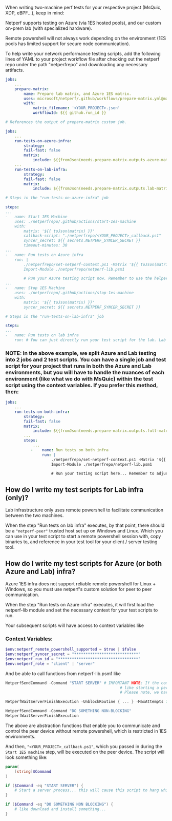 When writing two-machine perf tests for your respective project (MsQuic, XDP, eBPF...), keep in mind:

Netperf supports testing on Azure (via 1ES hosted pools), and our custom on-prem lab (with specialized hardware).

Remote powershell will not always work depending on the environment (1ES pools has limited support for secure node communication).

To help write your network performance testing scripts, add the following lines of YAML to your project workflow file after checking out the netperf repo under the path "netperfrepo" and downloading any necessary artifacts.

```yaml
jobs:
    ...
    prepare-matrix:
        name: Prepare lab matrix, and Azure 1ES matrix.
        uses: microsoft/netperf/.github/workflows/prepare-matrix.yml@main
        with:
            matrix_filename: '<YOUR_PROJECT>.json'
            workflowId: ${{ github.run_id }}
```

```yaml
# References the output of prepare-matrix custom job.

jobs:
    ...
    run-tests-on-azure-infra:
        strategy:
        fail-fast: false
        matrix:
            include: ${{fromJson(needs.prepare-matrix.outputs.azure-matrix)}}
    ...
    run-tests-on-lab-infra:
        strategy:
        fail-fast: false
        matrix:
            include: ${{fromJson(needs.prepare-matrix.outputs.lab-matrix)}}
```

```yaml
# Steps in the "run-tests-on-azure-infra" job

steps:
...
-   name: Start 1ES Machine
    uses: ./netperfrepo/.github/actions/start-1es-machine
    with:
        matrix: '${{ toJson(matrix) }}'
        callback-script: "./netperfrepo/<YOUR_PROJECT>_callback.ps1"
        syncer_secret: ${{ secrets.NETPERF_SYNCER_SECRET }}
        timeout-minutes: 30
...
-   name: Run tests on Azure infra
    run: |
        ./netperfrepo/set-netperf-context.ps1 -Matrix '${{ toJson(matrix) }}' -GithubRunId '${{ github.run_id }}' -SyncerSecret '${{ secrets.NETPERF_SYNCER_SECRET }}'
        Import-Module ./netperfrepo/netperf-lib.psm1

        # Run your Azure testing script now. Remember to use the helpers defined in 'netperf-lib.psm1' to facilitate P2P communication and download any binaries and artifacts beforehand.
...
-   name: Stop 1ES Machine
    uses: ./netperfrepo/.github/actions/stop-1es-machine
    with:
        matrix: '${{ toJson(matrix) }}'
        syncer_secret: ${{ secrets.NETPERF_SYNCER_SECRET }}
```

```yaml
# Steps in the "run-tests-on-lab-infra" job

steps:
...
-   name: Run tests on lab infra
    run: # You can just directly run your test script for the lab. Lab infra relies on remote powershell for copying over binaries and starting / stopping the tests, so your test script will leverage that.
```

### NOTE: In the above example, we split Azure and Lab testing into 2 jobs and 2 test scripts. You can have a single job and test script for your project that runs in both the Azure and Lab environments, but you will have to handle the nuances of each environment (like what we do with MsQuic) within the test script using the context variables. If you prefer this method, then:

```yaml
jobs:
    ...
    run-tests-on-both-infra:
        strategy:
        fail-fast: false
        matrix:
            include: ${{fromJson(needs.prepare-matrix.outputs.full-matrix)}}
        ...
        steps:
            ...
           -    name: Run tests on both infra
                run: |
                    ./netperfrepo/set-netperf-context.ps1 -Matrix '${{ toJson(matrix) }}' -GithubRunId '${{ github.run_id }}' -SyncerSecret '${{ secrets.NETPERF_SYNCER_SECRET }}'
                    Import-Module ./netperfrepo/netperf-lib.psm1

                    # Run your testing script here... Remember to adjust the test script to use the context variables (like $env:netperf_remote_powershell_supported) to handle the nuances of each environment. Using remote powershell when appropriate, and using the netperf-lib functions when remote powershell is not supported.
```

## How do I write my test scripts for Lab infra (only)?

Lab infrastructure only uses remote powershell to facilitate communication between the two machines.

When the step "Run tests on lab infra" executes, by that point, there should be a `"netperf-peer"` trusted host set up on Windows and Linux. Which you can use in your test script to start a remote powershell session with, copy binaries to, and reference in your test tool for your client / server testing tool.

## How do I write my test scripts for Azure (or both Azure and Lab) infra?

Azure 1ES infra does not support reliable remote powershell for Linux + Windows, so you must use netperf's custom solution for peer to peer communication.

When the step "Run tests on Azure infra" executes, it will first load the netperf-lib module and set the necessary context for your test scripts to run.

Your subsequent scripts will have access to context variables like

### Context Variables:

```PowerShell
$env:netperf_remote_powershell_supported = $true | $false
$env:netperf_syncer_secret = "****************************"
$env:netperf_run_id = "***********************************"
$env:netperf_role = "client" | "server"
```

And be able to call functions from netperf-lib.psm1 like

```PowerShell
NetperfSendCommand -Command "START SERVER" # IMPORTANT NOTE: If the command you send will trigger a condition that causes "<YOUR_PROJECT>_callback.ps1" to block,
                                                  # like starting a perf server, your test tool should have a way to get the process to exit gracefully once done.
                                                  # Please note, we have found in manual testing that starting background processes for servers (so it does not block) does not work. (at least for secnetperf)

NetperfWaitServerFinishExecution -UnblockRoutine { ... } -MaxAttempts 30 -WaitPerAttempt 8 # This function will only unblock once <YOUR_PROJECT>_callback.ps1 has finished executing. Use the -UnblockRoutine script block to have the tool-specific code to stop any blocking processes on the server. Please see the above important note.

NetperfSendCommand -Command "DO SOMETHING NON-BLOCKING"
NetperfWaitServerFinishExecution
```

The above are abstraction functions that enable you to communicate and control the peer device without remote powershell, which is restricted in 1ES environments.

And then, `"<YOUR_PROJECT>_callback.ps1"`, which you passed in during the `Start 1ES machine` step, will be executed on the peer device. The script will look something like:

```PowerShell
param(
    [string]$Command
)

if ($Command -eq "START SERVER") {
    # Start a server process... this will cause this script to hang while the server is running.
}

if ($Command -eq "DO SOMETHING NON BLOCKING") {
    # like download and install something...
}
```
